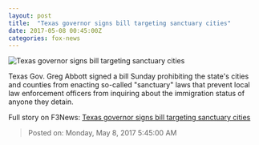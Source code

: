 ```yaml
---
layout: post
title:  "Texas governor signs bill targeting sanctuary cities"
date: 2017-05-08 00:45:00Z
categories: fox-news
---
```


![Texas governor signs bill targeting sanctuary cities](http://a57.foxnews.com/media2.foxnews.com/BrightCove/694940094001/2017/05/02/876/493/694940094001_5418741508001_5418733367001-vs.jpg?ve=1&tl=1)

Texas Gov. Greg Abbott signed a bill Sunday prohibiting the state's cities and counties from enacting so-called "sanctuary" laws that prevent local law enforcement officers from inquiring about the immigration status of anyone they detain.


Full story on F3News: [Texas governor signs bill targeting sanctuary cities](http://www.f3nws.com/n/YfaPgG)

> Posted on: Monday, May 8, 2017 5:45:00 AM
